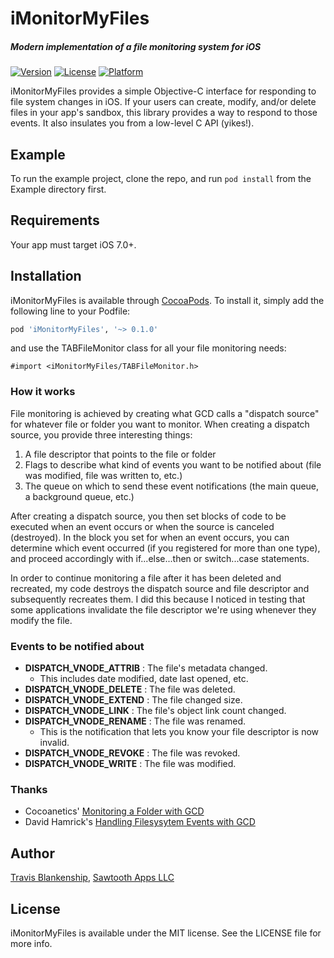 iMonitorMyFiles
===============
##### *Modern implementation of a file monitoring system for iOS*

[![Version](https://img.shields.io/cocoapods/v/iMonitorMyFiles.svg?style=flat)](http://cocoapods.org/pods/iMonitorMyFiles)
[![License](https://img.shields.io/cocoapods/l/iMonitorMyFiles.svg?style=flat)](http://cocoapods.org/pods/iMonitorMyFiles)
[![Platform](https://img.shields.io/cocoapods/p/iMonitorMyFiles.svg?style=flat)](http://cocoapods.org/pods/iMonitorMyFiles)

iMonitorMyFiles provides a simple Objective-C interface for responding to file system changes in iOS. If your users can create, modify, and/or delete files in your app's sandbox, this library provides a way to respond to those events. It also insulates you from a low-level C API (yikes!).

## Example

To run the example project, clone the repo, and run `pod install` from the Example directory first.

## Requirements

Your app must target iOS 7.0+.

## Installation

iMonitorMyFiles is available through [CocoaPods](http://cocoapods.org). To install
it, simply add the following line to your Podfile:

```ruby
pod 'iMonitorMyFiles', '~> 0.1.0'
```

and use the TABFileMonitor class for all your file monitoring needs:

```objc
#import <iMonitorMyFiles/TABFileMonitor.h>
```

### How it works

File monitoring is achieved by creating what GCD calls a "dispatch source" for whatever file or folder you want to monitor. When creating a dispatch source, you provide three interesting things:

1. A file descriptor that points to the file or folder
2. Flags to describe what kind of events you want to be notified about (file was modified, file was written to, etc.)
3. The queue on which to send these event notifications (the main queue, a background queue, etc.)

After creating a dispatch source, you then set blocks of code to be executed when an event occurs or when the source is canceled (destroyed). In the block you set for when an event occurs, you can determine which event occurred (if you registered for more than one type), and proceed accordingly with if...else...then or switch...case statements.

In order to continue monitoring a file after it has been deleted and recreated, my code destroys the dispatch source and file descriptor and subsequently recreates them. I did this because I noticed in testing that some applications invalidate the file descriptor we're using whenever they modify the file.

### Events to be notified about

* **DISPATCH_VNODE_ATTRIB** : The file's metadata changed.
    * This includes date modified, date last opened, etc.
* **DISPATCH_VNODE_DELETE** : The file was deleted.
* **DISPATCH_VNODE_EXTEND** : The file changed size.
* **DISPATCH_VNODE_LINK** : The file's object link count changed.
* **DISPATCH_VNODE_RENAME** : The file was renamed.
    * This is the notification that lets you know your file descriptor is now invalid.
* **DISPATCH_VNODE_REVOKE** : The file was revoked.
* **DISPATCH_VNODE_WRITE** : The file was modified.

### Thanks

* Cocoanetics' [Monitoring a Folder with GCD](http://www.cocoanetics.com/2013/08/monitoring-a-folder-with-gcd)
* David Hamrick's [Handling Filesysytem Events with GCD](http://www.davidhamrick.com/2011/10/10/handling-filesystem-events-with-gcd.html)

## Author

[Travis Blankenship](mailto:travis@sawtoothapps.com), [Sawtooth Apps LLC](http://www.sawtoothapps.com)

## License

iMonitorMyFiles is available under the MIT license. See the LICENSE file for more info.
